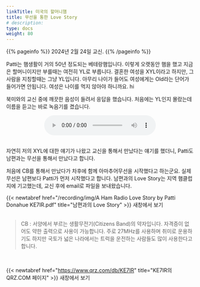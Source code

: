 ```yaml
---
linkTitle: 미국의 할머니햄
title: 무선을 통한 Love Story
# description:
type: docs
weight: 80
---
```


{{% pageinfo %}}
2024년 2월 24일 교신.
{{% /pageinfo %}}

Patti는 햄생활이 거의 50년 정도되는 베테랑햄입니다. 이렇게 오랫동안 햄을 했고 지금은 할머니이지만 부를때는 여전히 YL로 부릅니다. 결혼한 여성을 XYL이라고 하지만, 그 사람을 지칭할때는 그냥 YL입니다. 아무리 나이가 들어도 여성에게는 Old라는 단어가 들어가면 안됩니다. 여성은 나이를 먹지 않아야 하니까요. hi

북미와의 교신 중에 깨끗한 음성이 들려서 응답을 했습니다. 처음에는 YL인지 몰랐는데 이름을 듣고는 바로 녹음기를 켰습니다.

<center><audio src="https://blog.kakaocdn.net/dn/BmnkN/btsFjKJoUGg/HllNxx3s3kUIYISl68IZz1/tfile.mp3" controls="controls"></audio></center><br>


자연히 저의 XYL에 대한 얘기가 나왔고 교신을 통해서 만났다는 얘기를 했더니, Patti도 남편과는 무선을 통해서 만났다고 합니다.

처음에 CB를 통해서 만났다가 차후에 함께 아마추어무선을 시작했다고 하는군요. 실제 무선은 남편보다 Patti가 먼저 시작했다고 합니다. 남편과의 Love Story는 지역 햄클럽지에 기고했는데, 교신 후에 email로 파일을 보내왔습니다.
<br>

{{< newtabref href="/recording/img/A Ham Radio Love Story by Patti Donahue KE7IR.pdf" title="남편과의 Love Story" >}} 새창에서 보기
<br><br>

> CB : 서양에서 부르는 생활무전기(Citizens Band)의 약자입니다. 자격증이 없어도 약한 출력으로 사용이 가능합니다. 주로 27MHz를 사용하며 취미로 운용하기도 하지만 국토가 넓은 나라에서는 트럭을 운전하는 사람들도 많이 사용한다고 합니다.
<br>

{{< newtabref href="https://www.qrz.com/db/KE7IR" title="KE7IR의 QRZ.COM 페이지" >}} 새창에서 보기
<br><br>
